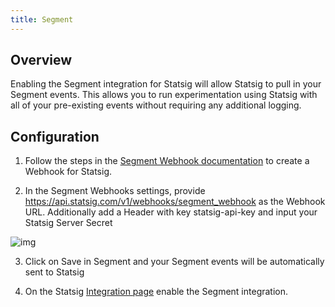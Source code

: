 ```yaml
---
title: Segment
---
```


## Overview

Enabling the Segment integration for Statsig will allow Statsig to pull in your Segment events. This allows you to run experimentation using Statsig with all of your pre-existing events without requiring any additional logging.

## Configuration

1. Follow the steps in the [Segment Webhook documentation](https://segment.com/docs/connections/destinations/catalog/webhooks/) to create a Webhook for Statsig.

2. In the Segment Webhooks settings, provide https://api.statsig.com/v1/webhooks/segment_webhook as the Webhook URL. Additionally add a Header with key statsig-api-key and input your Statsig Server Secret

![img](https://console.statsig.com/img/integrations/segment_integration_steps/in1.png)

3. Click on Save in Segment and your Segment events will be automatically sent to Statsig

4. On the Statsig [Integration page](https://console.statsig.com/integrations) enable the Segment integration.
